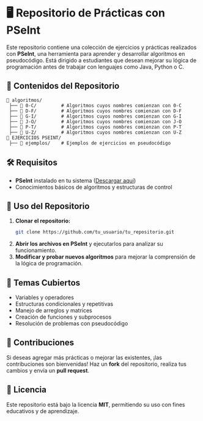 # 🖥️ Repositorio de Prácticas con PSeInt

Este repositorio contiene una colección de ejercicios y prácticas realizados con **PSeInt**, una herramienta para aprender y desarrollar algoritmos en pseudocódigo. Está dirigido a estudiantes que desean mejorar su lógica de programación antes de trabajar con lenguajes como Java, Python o C.

## 📌 Contenidos del Repositorio

```
📂 algoritmos/
 ├── 📂 0-C/         # Algoritmos cuyos nombres comienzan con 0-C
 ├── 📂 D-F/         # Algoritmos cuyos nombres comienzan con D-F
 ├── 📂 G-I/         # Algoritmos cuyos nombres comienzan con G-I
 ├── 📂 J-O/         # Algoritmos cuyos nombres comienzan con J-O
 ├── 📂 P-T/         # Algoritmos cuyos nombres comienzan con P-T
 ├── 📂 U-Z/         # Algoritmos cuyos nombres comienzan con U-Z
📂 EJERCICIOS PSEINT/
 ├── 📂 ejemplos/    # Ejemplos de ejercicios en pseudocódigo
```

## 🛠 Requisitos

- **PSeInt** instalado en tu sistema ([Descargar aquí](https://pseint.sourceforge.net/))
- Conocimientos básicos de algoritmos y estructuras de control

## 🚀 Uso del Repositorio

1. **Clonar el repositorio:**
   ```sh
   git clone https://github.com/tu_usuario/tu_repositorio.git
   ```
2. **Abrir los archivos en PSeInt** y ejecutarlos para analizar su funcionamiento.
3. **Modificar y probar nuevos algoritmos** para mejorar la comprensión de la lógica de programación.

## 📖 Temas Cubiertos

- Variables y operadores
- Estructuras condicionales y repetitivas
- Manejo de arreglos y matrices
- Creación de funciones y subprocesos
- Resolución de problemas con pseudocódigo

## 🤝 Contribuciones
Si deseas agregar más prácticas o mejorar las existentes, ¡las contribuciones son bienvenidas! Haz un **fork** del repositorio, realiza tus cambios y envía un **pull request**.

## 📄 Licencia
Este repositorio está bajo la licencia **MIT**, permitiendo su uso con fines educativos y de aprendizaje.

